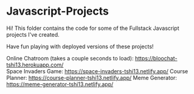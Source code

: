 # Javascript-Projects

Hi! This folder contains the code for some of the Fullstack Javascript projects I've created.

Have fun playing with deployed versions of these projects!

Online Chatroom (takes a couple seconds to load): https://bloochat-tshi13.herokuapp.com/  
Space Invaders Game: https://space-invaders-tshi13.netlify.app/ 
Course Planner: https://course-planner-tshi13.netlify.app/ 
Meme Generator: https://meme-generator-tshi13.netlify.app/ 
